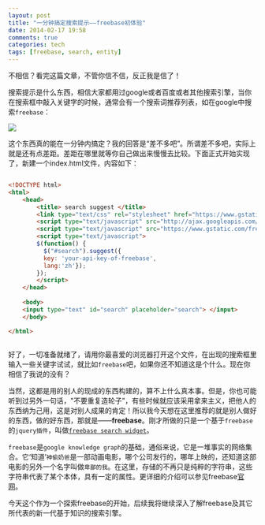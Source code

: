 ```yaml
---
layout: post
title: "一分钟搞定搜索提示——freebase初体验"
date: 2014-02-17 19:58
comments: true
categories: tech
tags: [freebase, search, entity]
---
```


不相信？看完这篇文章，不管你信不信，反正我是信了！

搜索提示是什么东西，相信大家都用过google或者百度或者其他搜索引擎，当你在搜索框中敲入关键字的时候，通常会有一个搜索词推荐列表，如在google中搜索`freebase`：

![](http://blog-imgs.qiniudn.com/google.JPG)

这个东西真的能在一分钟内搞定？我的回答是“差不多吧”。所谓差不多吧，实际上就是还有点差距。差距在哪里就等你自己做出来慢慢去比较。下面正式开始实现了，新建一个index.html文件，内容如下：

``` html

<!DOCTYPE html>
<html>
    <head>
        <title> search suggest </title>
        <link type="text/css" rel="stylesheet" href="https://www.gstatic.com/freebase/suggest/4_2/suggest.min.css" />
        <script type="text/javascript" src="http://ajax.googleapis.com/ajax/libs/jquery/1.7.1/jquery.js"></script>
        <script type="text/javascript" src="https://www.gstatic.com/freebase/suggest/4_2/suggest.min.js"></script>
        <script type="text/javascript">
        $(function() {
          $("#search").suggest({
          key: 'your-api-key-of-freebase',
          lang:'zh'});
        });
        </script>
    </head>
    
    <body>
    <input type="text" id="search" placeholder="search"> </input>
    </body>

</html>    
    
```

好了，一切准备就绪了，请用你最喜爱的浏览器打开这个文件，在出现的搜索框里输入一些关键字试试，就比如`freebase`吧，如果你还不知道这是个什么。现在你相信了我说的没有？

当然，这都是用的别人的现成的东西构建的，算不上什么真本事。但是，你也可能听到过另外一句话，"不要重复造轮子”，有些时候就应该采用拿来主义，把他人的东西纳为己用，这是对别人成果的肯定！所以我今天想在这里推荐的就是别人做好的东西，做的好东西，那就是——**freebase**。刚才所做的只是一个基于`freebase`的`jquery插件`，叫做[`freebase search widget`](https://developers.google.com/freebase/v1/search-widget)。

`freebase`是`google knowledge graph`的基础，通俗来说，它是一堆事实的网络集合。它‘知道’`神偷奶爸`是一部动画电影，哪个公司发行的，哪年上映的，还知道这部电影的另外一个名字叫做`卑鄙的我`。在这里，存储的不再只是纯粹的字符串，这些字符串代表了某个本体，具有一定的属性。更详细的介绍可以参见freebase[官网](http://www.freebase.com/)。

今天这个作为一个探索freebase的开始，后续我将继续深入了解freebase及其它所代表的新一代基于知识的搜索引擎。